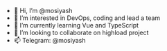 - 👋 Hi, I’m @mosiyash
- 👀 I’m interested in DevOps, coding and lead a team
- 🌱 I’m currently learning Vue and TypeScript
- 💞️ I’m looking to collaborate on highload project
- 📫 Telegram: @mosiyash

<!---
mosiyash/mosiyash is a ✨ special ✨ repository because its `README.md` (this file) appears on your GitHub profile.
You can click the Preview link to take a look at your changes.
--->
